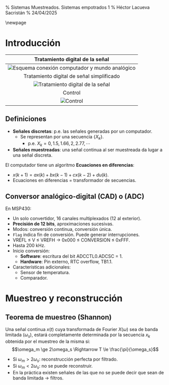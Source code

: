 % Sistemas Muestreados.
    Sistemas empotrados 1
% Héctor Lacueva Sacristán
% 24/04/2025

\newpage

# Introducción

|Tratamiento digital de la señal|
|:-:|
|![Esquema conexión computador y mundo analógico](./mds/resources/trat_digital.png)|
|Tratamiento digital de señal simplificado|
|![Tratamiento digital de la señal](./mds/resources/trat_digital_simply.png)|
|Control|
|![Control](./mds/resources/trat_digital_ctrl.png)|

## Definiciones

- **Señales discretas**: p.e. las señales generadas por un computador.
  - Se representan por una secuencia {$X_k$}.
    - p.e. ${X_k} = {0, 1.5, 1.66, 2, 2.77, \cdots}$
- **Señales muestreadas**: una señal continua al ser muestreada da lugar a una señal discreta.

El computador tiene un algoritmo **Ecuaciones en diferencias**:

- $x(k+1) = ax(k) + bx(k-1) + cx(k-2) + du(k)$.
- Ecuaciones en diferencias = transformador de secuencias.

## Conversor analógico-digital (CAD) o (ADC)

En MSP430:

- Un solo convertidor, 16 canales multiplexados (12 al exterior).
- **Precisión de 12 bits**, aproximaciones sucesivas.
- Modos: conversión continua, conversión única.
- `Flag` indica fin de conversión. Puede generar interrupciones.
- VREFL $\le$ V $\le$ VREFH $\rightarrow$ 0x000 $\le$ CONVERSION $\le$ 0xFFF.
- Hasta 200 kHz.
- Inicio conversión:
  - **Software**: escritura del bit ADCCTL0.ADCSC = 1.
  - **Hardware**: Pin externo, RTC overflow, TB1.1.
- Características adicionales:
  - Sensor de temperatura.
  - Comparador.


# Muestreo y reconstrucción

## Teorema de muestreo (Shannon)

Una señal continua $x(t)$ cuya transformada de Fourier $X(\omega)$ sea de banda limitada $(\omega_s)$, estará completamente determinada por la secuencia ${x_k}$ obtenida por el muestreo de la misma si:
$$\omega_m \ge 2\omega_s \Rightarrow T \le \frac{\pi}{\omega_s}$$

- Si $\omega_m > 2\omega_s$: reconstrucción perfecta por filtrado.
- Si $\omega_m < 2\omega_s$: no se puede reconstruir.
- En la práctica existen señales de las que no se puede decir que sean de banda limitada $\rightarrow$ filtros.